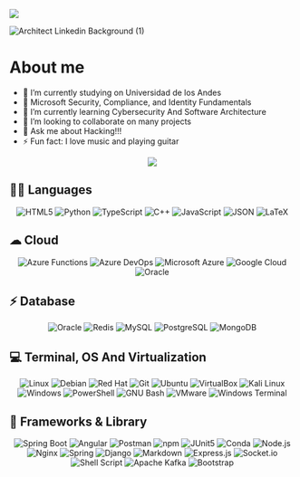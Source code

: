 ![](https://komarev.com/ghpvc/?username=RaulRinconX&Color=blueviolet)


![Architect Linkedin Background (1)](https://github.com/RaulRinconX/RaulRinconX/assets/92411789/75cc4b5f-cc1a-4ed4-9a14-8877e477114a)

# **About me**

- 🔭 I’m currently studying on Universidad de los Andes
- 🥇 Microsoft Security, Compliance, and Identity Fundamentals
- 🌱 I’m currently learning Cybersecurity And Software Architecture
- 👯 I’m looking to collaborate on many projects
- 💬 Ask me about Hacking!!!
- ⚡ Fun fact: I love music and playing guitar

<p align='center'>
  <a href="#"><img src="https://github-readme-stats.vercel.app/api?username=RaulRinconX&show_icons=true&theme=vision-friendly-dark"></a>
</p>

## **👩‍💻 Languages** 

<p align='center'>
    <img src="https://img.shields.io/badge/HTML5-E34F26?style=for-the-badge&logo=html5&logoColor=white" alt="HTML5">
    <img src="https://img.shields.io/badge/Python-FFD43B?style=for-the-badge&logo=python&logoColor=blue" alt="Python">
    <img src="https://img.shields.io/badge/TypeScript-007ACC?style=for-the-badge&logo=typescript&logoColor=white" alt="TypeScript">
     <img src="https://img.shields.io/badge/C%2B%2B-00599C?style=for-the-badge&logo=c%2B%2B&logoColor=white" alt="C++">
    <img src="https://img.shields.io/badge/JavaScript-323330?style=for-the-badge&logo=javascript&logoColor=F7DF1E" alt="JavaScript">
    <img src="https://img.shields.io/badge/json-5E5C5C?style=for-the-badge&logo=json&logoColor=white" alt="JSON">
    <img src="https://img.shields.io/badge/LaTeX-47A141?style=for-the-badge&logo=LaTeX&logoColor=white" alt="LaTeX">
</p>

## **☁ Cloud**

<p align='center'>
    <img src="https://img.shields.io/badge/Azure_Functions-0062AD?style=for-the-badge&logo=azure-functions&logoColor=white" alt="Azure Functions">
    <img src="https://img.shields.io/badge/Azure_DevOps-0078D7?style=for-the-badge&logo=azure-devops&logoColor=white" alt="Azure DevOps">
    <img src="https://img.shields.io/badge/microsoft%20azure-0089D6?style=for-the-badge&logo=microsoft-azure&logoColor=white" alt="Microsoft Azure">
    <img src="https://img.shields.io/badge/Google_Cloud-4285F4?style=for-the-badge&logo=google-cloud&logoColor=white" alt="Google Cloud">
    <img src="https://img.shields.io/badge/Oracle-F80000?style=for-the-badge&logo=oracle&logoColor=black" alt="Oracle">
</p>

## **⚡ Database**

<p align='center'>
    <img src="https://img.shields.io/badge/Oracle-F80000?style=for-the-badge&logo=Oracle&logoColor=white" alt="Oracle">
    <img src="https://img.shields.io/badge/redis-%23DD0031.svg?&style=for-the-badge&logo=redis&logoColor=white" alt="Redis">
    <img src="https://img.shields.io/badge/MySQL-005C84?style=for-the-badge&logo=mysql&logoColor=white" alt="MySQL">
    <img src="https://img.shields.io/badge/PostgreSQL-316192?style=for-the-badge&logo=postgresql&logoColor=white" alt="PostgreSQL">
    <img src="https://img.shields.io/badge/MongoDB-4EA94B?style=for-the-badge&logo=mongodb&logoColor=white" alt="MongoDB">
</p>

## **💻 Terminal, OS And Virtualization**

<p align='center'>
    <img src="https://img.shields.io/badge/Linux-FCC624?style=for-the-badge&logo=linux&logoColor=black" alt="Linux">
     <img src="https://img.shields.io/badge/Debian-A81D33?style=for-the-badge&logo=debian&logoColor=white" alt="Debian">
    <img src="https://img.shields.io/badge/Red%20Hat-EE0000?style=for-the-badge&logo=redhat&logoColor=white" alt="Red Hat">
    <img src="https://img.shields.io/badge/GIT-E44C30?style=for-the-badge&logo=git&logoColor=white" alt="Git">
    <img src="https://img.shields.io/badge/Ubuntu-E95420?style=for-the-badge&logo=ubuntu&logoColor=white" alt="Ubuntu">
    <img src="https://img.shields.io/badge/VirtualBox-21416b?style=for-the-badge&logo=VirtualBox&logoColor=white" alt="VirtualBox">
    <img src="https://img.shields.io/badge/Kali_Linux-557C94?style=for-the-badge&logo=kali-linux&logoColor=white" alt="Kali Linux">
     <img src="https://img.shields.io/badge/Windows-0078D6?style=for-the-badge&logo=windows&logoColor=white" alt="Windows">
    <img src="https://img.shields.io/badge/powershell-5391FE?style=for-the-badge&logo=powershell&logoColor=white" alt="PowerShell">
    <img src="https://img.shields.io/badge/GNU%20Bash-4EAA25?style=for-the-badge&logo=GNU%20Bash&logoColor=white" alt="GNU Bash">
    <img src="https://img.shields.io/badge/VMware-231f20?style=for-the-badge&logo=VMware&logoColor=white" alt="VMware">
    <img src="https://img.shields.io/badge/windows%20terminal-4D4D4D?style=for-the-badge&logo=windows%20terminal&logoColor=white" alt="Windows Terminal">
</p>


## **🚀 Frameworks & Library**


<p align='center'>
  <img src="https://img.shields.io/badge/Spring_Boot-F2F4F9?style=for-the-badge&logo=spring-boot" alt="Spring Boot">
  <img src="https://img.shields.io/badge/Angular-DD0031?style=for-the-badge&logo=angular&logoColor=white" alt="Angular">
  <img src="https://img.shields.io/badge/Postman-FF6C37?style=for-the-badge&logo=Postman&logoColor=white" alt="Postman">
  <img src="https://img.shields.io/badge/npm-CB3837?style=for-the-badge&logo=npm&logoColor=white" alt="npm">
     <img src="https://img.shields.io/badge/Junit5-25A162?style=for-the-badge&logo=junit5&logoColor=white" alt="JUnit5">
    <img src="https://img.shields.io/badge/conda-342B029.svg?&style=for-the-badge&logo=anaconda&logoColor=white" alt="Conda">
     <img src="https://img.shields.io/badge/Node%20js-339933?style=for-the-badge&logo=nodedotjs&logoColor=white" alt="Node.js">
     <img src="https://img.shields.io/badge/Nginx-009639?style=for-the-badge&logo=nginx&logoColor=white" alt="Nginx">
    <img src="https://img.shields.io/badge/Spring-6DB33F?style=for-the-badge&logo=spring&logoColor=white" alt="Spring">
    <img src="https://img.shields.io/badge/Django-092E20?style=for-the-badge&logo=django&logoColor=green" alt="Django">
     <img src="https://img.shields.io/badge/Markdown-000000?style=for-the-badge&logo=markdown&logoColor=white" alt="Markdown">
    <img src="https://img.shields.io/badge/Express%20js-000000?style=for-the-badge&logo=express&logoColor=white" alt="Express.js">
    <img src="https://img.shields.io/badge/Socket.io-010101?&style=for-the-badge&logo=Socket.io&logoColor=white" alt="Socket.io">
    <img src="https://img.shields.io/badge/Shell_Script-121011?style=for-the-badge&logo=gnu-bash&logoColor=white" alt="Shell Script">
    <img src="https://img.shields.io/badge/Apache_Kafka-231F20?style=for-the-badge&logo=apache-kafka&logoColor=white" alt="Apache Kafka">
    <img src="https://img.shields.io/badge/Bootstrap-563D7C?style=for-the-badge&logo=bootstrap&logoColor=white" alt="Bootstrap">
</p>
